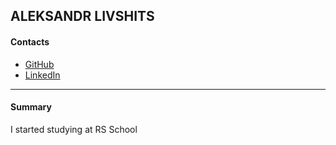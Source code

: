 ## **ALEKSANDR LIVSHITS**
#### Contacts

 - [GitHub](https://github.com/aleliv)
 - [LinkedIn](https://linkedin.com/in/aleliv)
---
#### Summary
I started studying at RS School